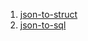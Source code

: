 


1. <a href="https://mholt.github.io/json-to-go/" >json-to-struct</a>
2. <a href="https://www.convertjson.com/json-to-sql.htm">json-to-sql </a>